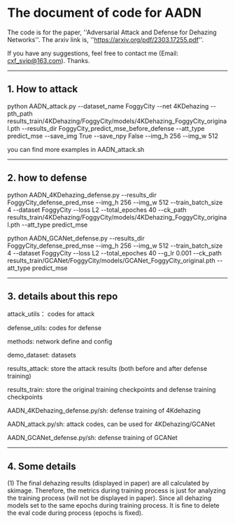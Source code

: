 # The document of code for AADN

The code is for the paper, ''Adversarial Attack and Defense for Dehazing Networks''. 
The arxiv link is, ''https://arxiv.org/pdf/2303.17255.pdf''.

If you have any suggestions, feel free to contact me (Email: cxf_svip@163.com). Thanks.

----------------------------------------------------------

## 1. How to attack 

python AADN_attack.py --dataset_name FoggyCity --net 4KDehazing --pth_path results_train/4KDehazing/FoggyCity/models/4KDehazing_FoggyCity_original.pth --results_dir FoggyCity_predict_mse_before_defense --att_type predict_mse --save_img True --save_npy False --img_h 256 --img_w 512

you can find more examples in AADN_attack.sh

----------------------------------------------------------

## 2. how to defense

python AADN_4KDehazing_defense.py --results_dir FoggyCity_defense_pred_mse --img_h 256 --img_w 512 --train_batch_size 4 --dataset FoggyCity --loss L2 --total_epoches 40 --ck_path results_train/4KDehazing/FoggyCity/models/4KDehazing_FoggyCity_original.pth --att_type predict_mse

python AADN_GCANet_defense.py --results_dir FoggyCity_defense_pred_mse --img_h 256 --img_w 512 --train_batch_size 4 --dataset FoggyCity --loss L2 --total_epoches 40 --g_lr 0.001 --ck_path results_train/GCANet/FoggyCity/models/GCANet_FoggyCity_original.pth --att_type predict_mse

----------------------------------------------------------

## 3. details about this repo

attack_utils： codes for attack

defense_utils: codes for defense

methods: network define and config

demo_dataset: datasets

results_attack: store the attack results (both before and after defense training)

results_train: store the original training checkpoints and defense training checkpoints

AADN_4KDehazing_defense.py/sh: defense training of 4Kdehazing

AADN_attack.py/sh: attack codes, can be used for 4KDehazing/GCANet

AADN_GCANet_defense.py/sh: defense training of GCANet

----------------------------------------------------------

## 4. Some details
(1) The final dehazing results (displayed in paper) are all calculated by skimage. Therefore, the metrics during training process is just for analyzing the training process (will not be displayed in paper). 
Since all dehazing models set to the same epochs during training process. It is fine to delete the eval code
during process (epochs is fixed).
